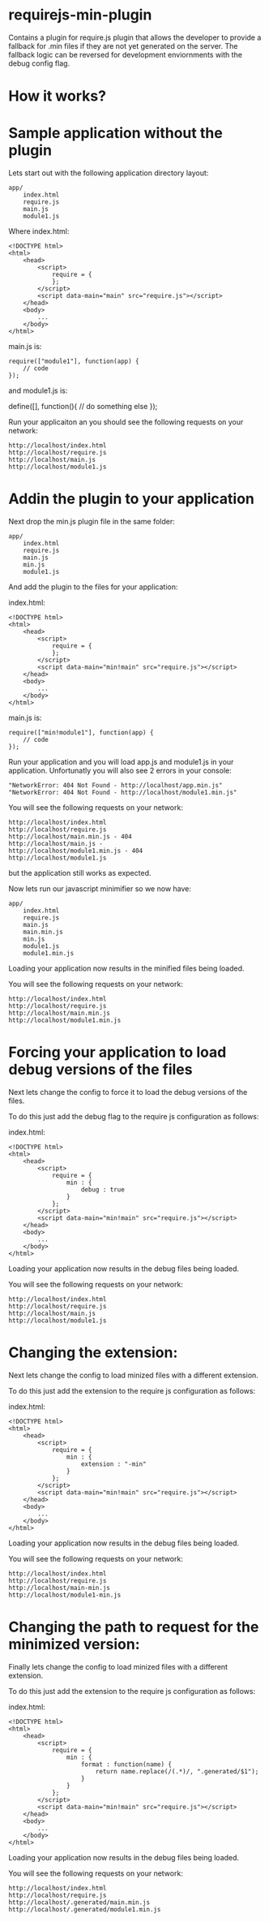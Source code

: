 requirejs-min-plugin
=========================================


Contains a plugin for require.js plugin that allows the developer to provide a fallback for .min files if they are not yet generated on the server.  The fallback logic can be reversed for development enviornments with the debug config flag.


How it works?
=========================================



Sample application without the plugin
=========================================

Lets start out with the following application directory layout:

    app/
        index.html
        require.js
        main.js
        module1.js

Where index.html:

    <!DOCTYPE html>
    <html>
        <head>
            <script>
                require = {
                };
            </script>
            <script data-main="main" src="require.js"></script>
        </head>
        <body>
            ...
        </body>
    </html>

main.js is:

    require(["module1"], function(app) {
        // code
    });

and module1.js is:

define([], function(){
    // do something else
});

Run your applicaiton an you should see the following requests on your network:

    http://localhost/index.html
    http://localhost/require.js
    http://localhost/main.js
    http://localhost/module1.js 


Addin the plugin to your application
=========================================

Next drop the min.js plugin file in the same folder:

    app/
        index.html
        require.js
        main.js
        min.js
        module1.js

And add the plugin to the files for your application:

index.html:

    <!DOCTYPE html>
    <html>
        <head>
            <script>
                require = {
                };
            </script>
            <script data-main="min!main" src="require.js"></script>
        </head>
        <body>
            ...
        </body>
    </html>

main.js is:

    require(["min!module1"], function(app) {
        // code
    });


Run your application and you will load app.js and module1.js in your application.  Unfortunatly you will also see 2 errors in your console:

    "NetworkError: 404 Not Found - http://localhost/app.min.js"
    "NetworkError: 404 Not Found - http://localhost/module1.min.js"

You will see the following requests on your network:

    http://localhost/index.html
    http://localhost/require.js
    http://localhost/main.min.js - 404
    http://localhost/main.js - 
    http://localhost/module1.min.js - 404
    http://localhost/module1.js 

but the application still works as expected.

Now lets run our javascript minimifier so we now have:

    app/
        index.html
        require.js
        main.js
        main.min.js
        min.js
        module1.js
        module1.min.js

Loading your application now results in the minified files being loaded.

You will see the following requests on your network:

    http://localhost/index.html
    http://localhost/require.js
    http://localhost/main.min.js
    http://localhost/module1.min.js


Forcing your application to load debug versions of the files
===============================================================

Next lets change the config to force it to load the debug versions of the files.

To do this just add the debug flag to the require js configuration as follows:

index.html:

    <!DOCTYPE html>
    <html>
        <head>
            <script>
                require = {
                    min : {
                        debug : true
                    }
                };
            </script>
            <script data-main="min!main" src="require.js"></script>
        </head>
        <body>
            ...
        </body>
    </html>

Loading your application now results in the debug files being loaded.

You will see the following requests on your network:

    http://localhost/index.html
    http://localhost/require.js
    http://localhost/main.js
    http://localhost/module1.js


Changing the extension:
===============================================================

Next lets change the config to load minized files with a different extension.

To do this just add the extension to the require js configuration as follows:

index.html:

    <!DOCTYPE html>
    <html>
        <head>
            <script>
                require = {
                    min : {
                        extension : "-min"
                    }
                };
            </script>
            <script data-main="min!main" src="require.js"></script>
        </head>
        <body>
            ...
        </body>
    </html>

Loading your application now results in the debug files being loaded.

You will see the following requests on your network:

    http://localhost/index.html
    http://localhost/require.js
    http://localhost/main-min.js
    http://localhost/module1-min.js


Changing the path to request for the minimized version:
===============================================================

Finally lets change the config to load minized files with a different extension.

To do this just add the extension to the require js configuration as follows:

index.html:

    <!DOCTYPE html>
    <html>
        <head>
            <script>
                require = {
                    min : {
                        format : function(name) {
                            return name.replace(/(.*)/, ".generated/$1");
                        }
                    }
                };
            </script>
            <script data-main="min!main" src="require.js"></script>
        </head>
        <body>
            ...
        </body>
    </html>

Loading your application now results in the debug files being loaded.

You will see the following requests on your network:

    http://localhost/index.html
    http://localhost/require.js
    http://localhost/.generated/main.min.js
    http://localhost/.generated/module1.min.js


